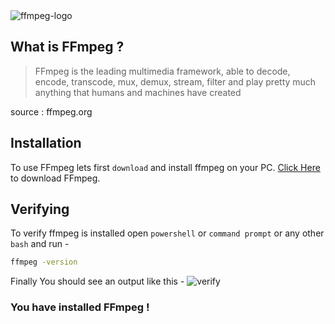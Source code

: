<img src = "/img/ffmpeg.png" alt = "ffmpeg-logo" class = "styledcontent"/>

## What is FFmpeg ?
> FFmpeg is the leading multimedia framework, able to decode, encode, transcode, mux, demux, stream, filter and play pretty much anything that humans and machines have created

source : ffmpeg.org

## Installation
To use FFmpeg lets first `download` and install ffmpeg on your PC.
[Click Here](https://http://ffmpeg.org/) to download FFmpeg.

## Verifying
To verify ffmpeg is installed open `powershell` or `command prompt` or any other `bash` and run -
```bash
ffmpeg -version
```
Finally You should see an output like this -
<img src = "/img/ffmpeg-guide/verify.png" alt = "verify" class = "styledcontent"/>

### You have installed FFmpeg !